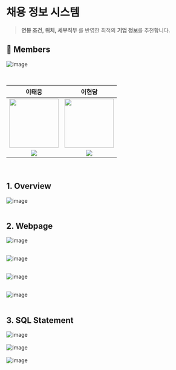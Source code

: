 # 채용 정보 시스템 
 > **연봉 조건, 위치, 세부직무** 를 반영한 최적의 **기업 정보**를 추천합니다.

## 🙌 Members
![image](https://github.com/user-attachments/assets/23a48e07-e049-45ac-ba97-0a81ababc4e6)

<br>

| 이태웅 | 이현담 |
| :-: | :-: |
| <img src='https://github.com/taewoong1.png' height=130 width=130></img> | <img src='https://github.com/seoyeoniiii.png' height=130 width=130></img> |
| <a href="https://github.com/taewoong1" target="_blank"><img src="https://img.shields.io/badge/GitHub-black.svg?&style=round&logo=github"/></a> | <a href="https://github.com/seoyeoniiii" target="_blank"><img src="https://img.shields.io/badge/GitHub-black.svg?&style=round&logo=github"/></a> |
  
<br>

## 1. Overview

![image](https://github.com/user-attachments/assets/88487b5d-9736-477e-82b0-393deb358fec)
<br><br>


## 2. Webpage 

![image](https://github.com/user-attachments/assets/06f5449a-fdb0-4baa-a733-932570679990)
<br><br>

![image](https://github.com/user-attachments/assets/fe65c4be-128c-4c3b-bc90-02e4583e2c96)
<br><br>

![image](https://github.com/user-attachments/assets/59e80eff-d1bc-470f-ac88-81ddf6eb8bf3)
<br><br>

![image](https://github.com/user-attachments/assets/1d045d49-eff5-4259-8d1e-4e57d25a739a)
<br><br>

## 3. SQL Statement

![image](https://github.com/user-attachments/assets/ebb96a95-358b-44b2-a358-3b0591aa16b8)
<br><br>
![image](https://github.com/user-attachments/assets/d4964e1b-5c5e-4de6-a523-c7858ee76d29)
<br><br>
![image](https://github.com/user-attachments/assets/446b413e-cf89-4538-b1f1-da9bee40b7aa)
<br><br> 


